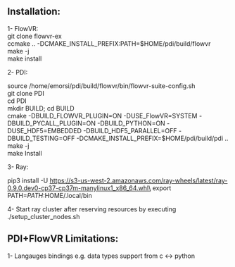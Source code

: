 
## Installation:
 1- FlowVR:	\
 git clone flowvr-ex\
 ccmake .. -DCMAKE_INSTALL_PREFIX:PATH=$HOME/pdi/build/flowvr\
 make -j\
 make install

 2- PDI:
 
 source /home/emorsi/pdi/build/flowvr/bin/flowvr-suite-config.sh\
 git clone PDI\
 cd PDI\
 mkdir BUILD; cd BUILD\
 cmake -DBUILD_FLOWVR_PLUGIN=ON -DUSE_FlowVR=SYSTEM -DBUILD_PYCALL_PLUGIN=ON -DBUILD_PYTHON=ON -DUSE_HDF5=EMBEDDED -DBUILD_HDF5_PARALLEL=OFF -DBUILD_TESTING=OFF -DCMAKE_INSTALL_PREFIX=$HOME/pdi/build/pdi ..\
 make -j\
 make Install

 3- Ray:

 pip3 install -U https://s3-us-west-2.amazonaws.com/ray-wheels/latest/ray-0.9.0.dev0-cp37-cp37m-manylinux1_x86_64.whl\
 export PATH=$PATH:$HOME/.local/bin

 4- Start ray cluster after reserving resources by executing\
 ./setup_cluster_nodes.sh
 
## PDI+FlowVR Limitations:
1- Langauges bindings e.g. data types support from c <-> python
